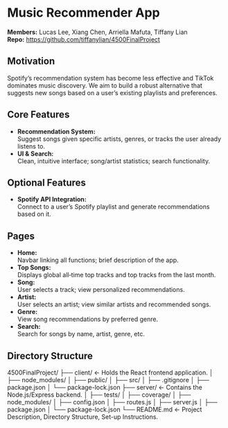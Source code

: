 # Music Recommender App

**Members:** Lucas Lee, Xiang Chen, Arriella Mafuta, Tiffany Lian  
**Repo:** https://github.com/tiffanylian/4500FinalProject

## Motivation

Spotify’s recommendation system has become less effective and TikTok dominates music discovery. We aim to build a robust alternative that suggests new songs based on a user’s existing playlists and preferences.

## Core Features

- **Recommendation System:**  
  Suggest songs given specific artists, genres, or tracks the user already listens to.  
- **UI & Search:**  
  Clean, intuitive interface; song/artist statistics; search functionality.

## Optional Features

- **Spotify API Integration:**  
  Connect to a user’s Spotify playlist and generate recommendations based on it.

## Pages

- **Home:**  
  Navbar linking all functions; brief description of the app.  
- **Top Songs:**  
  Displays global all‑time top tracks and top tracks from the last month.  
- **Song:**  
  User selects a track; view personalized recommendations.  
- **Artist:**  
  User selects an artist; view similar artists and recommended songs.  
- **Genre:**  
  View song recommendations by preferred genre.  
- **Search:**  
  Search for songs by name, artist, genre, etc.  

## Directory Structure

4500FinalProject/ ├── client/ ← Holds the React frontend application.
│ ├── node_modules/
│ ├── public/
│ ├── src/
│ ├── .gitignore
│ ├── package.json
│ └── package-lock.json
├── server/ ← Contains the Node.js/Express backend.
│ ├── tests/
│ ├── coverage/
│ ├── node_modules/
│ ├── config.json
│ ├── routes.js
│ ├── server.js
│ ├── package.json
│ └── package-lock.json
└── README.md ← Project Description, Directory Structure, Set-up Instructions.
